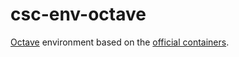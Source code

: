# csc-env-octave
[Octave](https://octave.org/) environment based on the [official containers](https://github.com/gnu-octave/docker).

